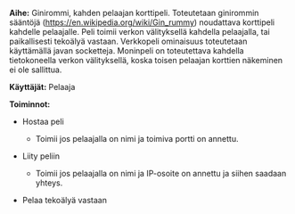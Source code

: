 **Aihe:** Ginirommi, kahden pelaajan korttipeli. Toteutetaan ginirommin sääntöjä (https://en.wikipedia.org/wiki/Gin_rummy)
noudattava korttipeli kahdelle pelaajalle. Peli toimii verkon välityksellä kahdella pelaajalla, tai paikallisesti tekoälyä vastaan.
Verkkopeli ominaisuus toteutetaan käyttämällä javan socketteja. Moninpeli on toteutettava kahdella tietokoneella verkon välityksellä, koska toisen pelaajan korttien näkeminen ei ole sallittua.

**Käyttäjät:** Pelaaja

**Toiminnot:**
    
* Hostaa peli
  * Toimii jos pelaajalla on nimi ja toimiva portti on annettu.
    
* Liity peliin
  * Toimii jos pelaajalla on nimi ja IP-osoite on annettu ja siihen saadaan yhteys.
    
* Pelaa tekoälyä vastaan
